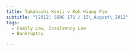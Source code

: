 ```yaml
---
title: Takahashi Kenji v Koh Hiang Pin 
subtitle: "[2012] SGHC 171 / 15\_August\_2012"
tags:
  - Family Law, Insolvency Law
  - Bankruptcy

---
```


